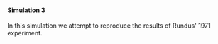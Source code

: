 #### Simulation 3

In this simulation we attempt to reproduce the results of Rundus' 1971 experiment.
